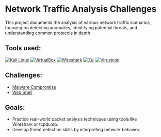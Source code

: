 # Network Traffic Analysis Challenges

This project documents the analysis of various network traffic scenarios, focusing on detecting anomalies, identifying potential threats, and understanding common protocols in depth.

## Tools used:

[![Kali Linux](https://img.shields.io/badge/Kali%20Linux-557C94?logo=kalilinux&logoColor=white)](https://www.kali.org/)
[![VirtualBox](https://img.shields.io/badge/VirtualBox-183A61?logo=virtualbox&logoColor=white)](https://www.virtualbox.org/)
[![Wireshark](https://img.shields.io/badge/Wireshark-1679A7?logo=wireshark&logoColor=white)](https://www.wireshark.org/)
[![Zui](https://img.shields.io/badge/Zui-2E6BE3?logo=brimdata&logoColor=white)](https://www.brimdata.io/)
[![Virustotal](https://img.shields.io/badge/Virustotal-4D4D4D?logo=virustotal&logoColor=white)](https://www.virustotal.com/gui/)

## Challenges:

- [Malware Compromise](./challenges/malware-compromise.md)
- [Web Shell](./challenges/web-shell.md)

## Goals:

- Practice real-world packet analysis techniques using tools like Wireshark or tcpdump.
- Develop threat detection skills by interpreting network behavior.